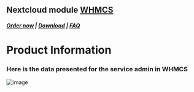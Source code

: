 ## Nextcloud module **[WHMCS](https://puqcloud.com/link.php?id=77)**

#####  [Order now](https://puqcloud.com/index.php?rp=/store/whmcs-module-nextcloud) | [Download](https://download.puqcloud.com/WHMCS/servers/PUQ_WHMCS-Nextcloud/) | [FAQ](https://faq.puqcloud.com/)

# Product Information

### Here is the data presented for the service admin in WHMCS

![image](https://user-images.githubusercontent.com/81689153/223082394-969a1a84-8b52-4506-94a7-64a93f689b74.png)

